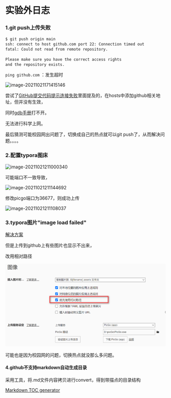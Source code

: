 # 实验外日志

### 1.git push上传失败

```
$ git push origin main
ssh: connect to host github.com port 22: Connection timed out
fatal: Could not read from remote repository.

Please make sure you have the correct access rights
and the repository exists.
```

`ping github.com`  ：发生超时

![image-20211021171415146](https://gitee.com/junchao-ustc/picture/raw/master/img/20211021211927.png)

尝试了[GitHub提交代码提示连接失败](https://delpast.com/post/POSTTB_9ce693cebc864789ba0748aeeb227b76)里面提及的，在hosts中添加github相关地址，但并没有生效，

同时[gdb手册](chrome-extension://chphlpgkkbolifaimnlloiipkdnihall/onetab.html)打不开。

无法进行科学上网。

最后猜测可能校园网出问题了，切换成自己的热点就可以git push了，从而解决问题。。。。

### 2.配置typora图床

![image-20211021211000340](https://gitee.com/junchao-ustc/picture/raw/master/img/20211021212010.png)

可能端口不一致导致，

![image-20211021211144692](https://gitee.com/junchao-ustc/picture/raw/master/img/20211021212424.png)

修改picgo端口为36677，则成功上传

![image-20211021211108037](https://gitee.com/junchao-ustc/picture/raw/master/img/image-20211021211108037.png)

### 3.typora图片"image load failed"

[解决方案](https://www.cnblogs.com/JiangLiHong/p/14861166.html)

但是上传到github上有些图片也显示不出来，

改用相对路径

![image-20211022131433416](实验外日志.assets/image-20211022131433416.png)

可能也是因为校园网的问题，切换热点就没那么多问题。

#### 4.github不支持markdown自动生成目录

采用工具，将.md文件内容拷贝进行convert，得到带描点的目录结构

[Markdown TOC generator](https://toc.codepie.fun/)

